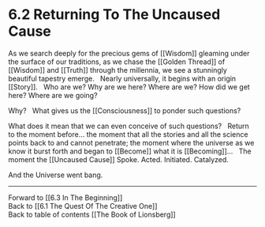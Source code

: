 # 6.2 Returning To The Uncaused Cause

As we search deeply for the precious gems of [[Wisdom]] gleaming under the surface of our traditions, as we chase the [[Golden Thread]] of [[Wisdom]] and [[Truth]] through the millennia, we see a stunningly beautiful tapestry emerge. 
 
Nearly universally, it begins with an origin [[Story]].
 
Who are we? Why are we here? Where are we? How did we get here? Where are we going? 

Why? 
 
What gives us the [[Consciousness]] to ponder such questions? 

What does it mean that we can even conceive of such questions? 
 
Return to the moment before… the moment that all the stories and all the science points back to and cannot penetrate; the moment where the universe as we know it burst forth and began to [[Become]] what it is [[Becoming]]…
 
The moment the [[Uncaused Cause]] Spoke. Acted. Initiated. Catalyzed. 

And the Universe went bang. 

___

Forward to [[6.3 In The Beginning]]        
Back to [[6.1 The Quest Of The Creative One]]        
Back to table of contents [[The Book of Lionsberg]]  